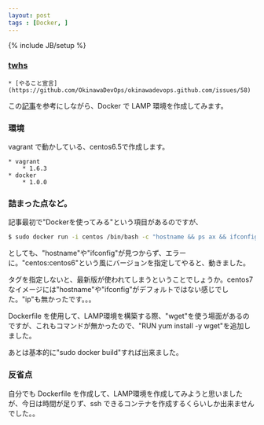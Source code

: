 ```yaml
---
layout: post
tags : [Docker, ]
---
```

{% include JB/setup %}

### [twhs](https://github.com/twh://github.com/twhs)

    * [やること宣言](https://github.com/OkinawaDevOps/okinawadevops.github.com/issues/58)

この[記事](http://knowledge.sakura.ad.jp/tech/1811/)を参考にしながら、Docker で LAMP 環境を作成してみます。

### 環境

vagrant で動かしている、centos6.5で作成します。

    * vagrant
        * 1.6.3
    * docker
        * 1.0.0

### 詰まった点など。

記事最初で"Dockerを使ってみる"という項目があるのですが、

``` bash
$ sudo docker run -i centos /bin/bash -c "hostname && ps ax && ifconfig"
```

としても、"hostname"や"ifconfig"が見つからず、エラーに。"centos:centos6"という風にバージョンを指定してやると、動きました。

タグを指定しないと、最新版が使われてしまうということでしょうか。centos7なイメージには"hostname"や"ifconfig"がデフォルトではない感じでした。"ip"も無かったです。。。

Dockerfile を使用して、LAMP環境を構築する際、"wget"を使う場面があるのですが、これもコマンドが無かったので、"RUN yum install -y wget"を追加しました。

あとは基本的に"sudo docker build"すれば出来ました。

### 反省点

自分でも Dockerfile を作成して、LAMP環境を作成してみようと思いましたが、今日は時間が足りず、ssh できるコンテナを作成するくらいしか出来ませんでした。。
